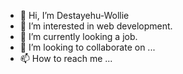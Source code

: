 - 👋 Hi, I’m Destayehu-Wollie
- 👀 I’m interested in web development.
- 🌱 I’m currently looking a job.
- 💞️ I’m looking to collaborate on ...
- 📫 How to reach me ...

<!---
Destayehu-1983/Destayehu-1983 is a ✨ special ✨ repository because its `README.md` (this file) appears on your GitHub profile.
You can click the Preview link to take a look at your changes.
--->
